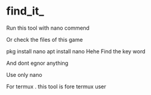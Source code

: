 # find_it_

Run this tool with nano commend 

Or check the files of this game

pkg install nano
apt install nano
Hehe 
Find the key word 

And dont egnor anything

Use only nano 

For termux . this tool is fore termux user
